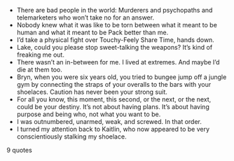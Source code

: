  - There are bad people in the world: Murderers and psychopaths and telemarketers who won’t take no for an answer.
 - Nobody knew what it was like to be torn between what it meant to be human and what it meant to be Pack better than me.
 - I’d take a physical fight over Touchy-Feely Share Time, hands down.
 - Lake, could you please stop sweet-talking the weapons? It’s kind of freaking me out.
 - There wasn’t an in-between for me. I lived at extremes. And maybe I’d die at them too.
 - Bryn, when you were six years old, you tried to bungee jump off a jungle gym by connecting the straps of your overalls to the bars with your shoelaces. Caution has never been your strong suit.
 - For all you know, this moment, this second, or the next, or the next, could be your destiny. It’s not about having plans. It’s about having purpose and being who, not what you want to be.
 - I was outnumbered, unarmed, weak, and screwed. In that order.
 - I turned my attention back to Kaitlin, who now appeared to be very conscientiously stalking my shoelace.

9 quotes